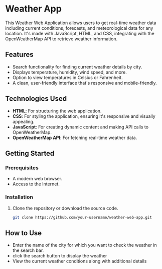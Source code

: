 # Weather App

This Weather Web Application allows users to get real-time weather data including current conditions, forecasts, and meteorological data for any location. It's made with JavaScript, HTML, and CSS, integrating with the OpenWeatherMap API to retrieve weather information.

## Features

- Search functionality for finding current weather details by city.
- Displays temperature, humidity, wind speed, and more.
- Option to view temperatures in Celsius or Fahrenheit.
- A clean, user-friendly interface that's responsive and mobile-friendly.

## Technologies Used

- **HTML**: For structuring the web application.
- **CSS**: For styling the application, ensuring it's responsive and visually appealing.
- **JavaScript**: For creating dynamic content and making API calls to OpenWeatherMap.
- **OpenWeatherMap API**: For fetching real-time weather data.

## Getting Started

### Prerequisites

- A modern web browser.
- Access to the Internet.

### Installation

1. Clone the repository or download the source code.
   ```bash
   git clone https://github.com/your-username/weather-web-app.git

## How to Use

- Enter the name of the city for which you want to check the weather in the search bar.
- click the search button to display the weather
- View the current weather conditions along with additional details
